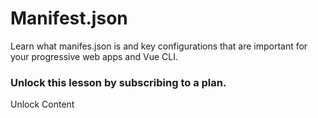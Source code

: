# Manifest.json

Learn what manifes.json is and key configurations that are important for your progressive web apps and Vue CLI.

### Unlock this lesson by subscribing to a plan.

Unlock Content